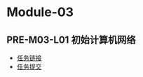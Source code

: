 # Module-03
## PRE-M03-L01 初始计算机网络
- [任务链接](https://www.zybuluo.com/Simpleaaa/note/1617745 )
- [任务提交](./pre-01.md)
